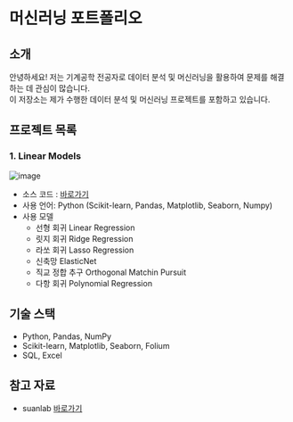 # 머신러닝 포트폴리오

## 소개
안녕하세요! 저는 기계공학 전공자로 데이터 분석 및 머신러닝을 활용하여 문제를 해결하는 데 관심이 많습니다.  
이 저장소는 제가 수행한 데이터 분석 및 머신러닝 프로젝트를 포함하고 있습니다.

## 프로젝트 목록
### 1. Linear Models
![image](https://github.com/user-attachments/assets/ac038119-c1e9-44d6-943c-b86f900f34c2)
- 소스 코드 : [바로가기](https://github.com/somyeng/Machine-Learning/blob/main/source_code/01.%20Linear%20Model_%EC%BA%98%EB%A6%AC%ED%8F%AC%EB%8B%88%EC%95%84%20%EC%A3%BC%ED%83%9D%20%EA%B0%80%EA%B2%A9.ipynb)
- 사용 언어: Python (Scikit-learn, Pandas, Matplotlib, Seaborn, Numpy)
- 사용 모델
  * 선형 회귀 Linear Regression
  * 릿지 회귀 Ridge Regression
  * 라쏘 회귀 Lasso Regression
  * 신축망 ElasticNet
  * 직교 정합 추구 Orthogonal Matchin Pursuit
  * 다항 회귀 Polynomial Regression

## 기술 스택
- Python, Pandas, NumPy
- Scikit-learn, Matplotlib, Seaborn, Folium
- SQL, Excel

## 참고 자료
- suanlab [바로가기](http://suanlab.com/youtube/ml.html)
